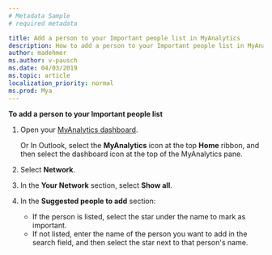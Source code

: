 ```yaml
---
# Metadata Sample
# required metadata

title: Add a person to your Important people list in MyAnalytics
description: How to add a person to your Important people list in MyAnalytics 
author: madehmer
ms.author: v-pausch
ms.date: 04/03/2019
ms.topic: article
localization_priority: normal 
ms.prod: Mya
---
```


**To add a person to your Important people list**

1. Open your [MyAnalytics dashboard](https://myanalytics.microsoft.com).

   Or In Outlook, select the **MyAnalytics** icon at the top **Home** ribbon, and then select the dashboard icon at the top of the MyAnalytics pane.

2. Select **Network**.
3. In the **Your Network** section, select **Show all**.
4. In the **Suggested people to add** section:

   * If the person is listed, select the star under the name to mark as important.
   * If not listed, enter the name of the person you want to add in the search field, and then select the star next to that person's name.